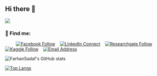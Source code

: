 ## Hi there 👋
![](https://komarev.com/ghpvc/?username=FarhanSadaf&style=for-the-badge)

<!--
**FarhanSadaf/FarhanSadaf** is a ✨ _special_ ✨ repository because its `README.md` (this file) appears on your GitHub profile.
### Hello 🍀

Here are some ideas to get you started:

- 🔭 I’m currently working on ...
- 🌱 I’m currently learning ...
- 👯 I’m looking to collaborate on ...
- 🤔 I’m looking for help with ...
- 💬 Ask me about ...
- 📫 How to reach me: ...
- 😄 Pronouns: ...
- ⚡ Fun fact: ...
-->

### 🔗 Find me:
&nbsp;&nbsp;&nbsp;&nbsp;&nbsp;&nbsp;&nbsp;&nbsp;
[![Facebook Follow](https://img.shields.io/badge/%20-itsFSadaf-black?color=14171A&labelColor=1976d2&logo=facebook&logoColor=ffffff)]( https://www.facebook.com/itsFSadaf/)
&nbsp;&nbsp;
[![LinkedIn Connect](https://img.shields.io/badge/%20-farhansadaf-black?color=14171A&labelColor=0e76a8&logo=linkedin&logoColor=ffffff)](https://www.linkedin.com/in/farhansadaf/) 
&nbsp;&nbsp;
[![Researchgate Follow](https://img.shields.io/badge/%20-farhansadaf-black?color=14171A&labelColor=0e76a8&logo=researchgate&logoColor=ffffff)](https://www.researchgate.net/profile/Farhan-Sadaf)
&nbsp;&nbsp;
[![Kaggle Follow](https://img.shields.io/badge/%20-farhansadaf-black?color=14171A&labelColor=1976d2&logo=kaggle&logoColor=ffffff)](https://www.kaggle.com/farhansadaf)
&nbsp;&nbsp;
[![Email Address](https://img.shields.io/badge/%20-farhansadaf@outlook.com-black?color=14171A&labelColor=D44638&logo=microsoft&logoColor=fff)](mailto:farhansadaf@outlook.com)

![FarhanSadaf's GitHub stats](https://github-readme-stats-q2mtlfsgz-farhansadaf.vercel.app/api?username=FarhanSadaf&show_icons=true&theme=gotham&count_private=true&hide_border=true&hide=contribs,issues)

[![Top Langs](https://github-readme-stats.vercel.app/api/top-langs/?username=FarhanSadaf&theme=gotham&hide_border=true)](https://github.com/anuraghazra/github-readme-stats)


